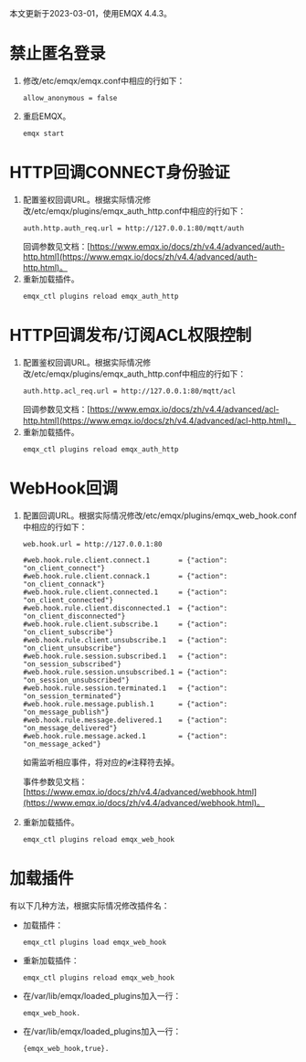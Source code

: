 本文更新于2023-03-01，使用EMQX 4.4.3。

# 禁止匿名登录

1. 修改/etc/emqx/emqx.conf中相应的行如下：
	```
	allow_anonymous = false
	```
1. 重启EMQX。
	```shell
	emqx start
	```

# HTTP回调CONNECT身份验证

1. 配置鉴权回调URL。根据实际情况修改/etc/emqx/plugins/emqx_auth_http.conf中相应的行如下：
	```
	auth.http.auth_req.url = http://127.0.0.1:80/mqtt/auth
	```
	回调参数见文档：[https://www.emqx.io/docs/zh/v4.4/advanced/auth-http.html](https://www.emqx.io/docs/zh/v4.4/advanced/auth-http.html)。
1. 重新加载插件。
	```shell
	emqx_ctl plugins reload emqx_auth_http
	```

# HTTP回调发布/订阅ACL权限控制

1. 配置鉴权回调URL。根据实际情况修改/etc/emqx/plugins/emqx_auth_http.conf中相应的行如下：
	```
	auth.http.acl_req.url = http://127.0.0.1:80/mqtt/acl
	```
	回调参数见文档：[https://www.emqx.io/docs/zh/v4.4/advanced/acl-http.html](https://www.emqx.io/docs/zh/v4.4/advanced/acl-http.html)。
1. 重新加载插件。
	```shell
	emqx_ctl plugins reload emqx_auth_http
	```

# WebHook回调

1. 配置回调URL。根据实际情况修改/etc/emqx/plugins/emqx_web_hook.conf中相应的行如下：
	```
	web.hook.url = http://127.0.0.1:80
	
	#web.hook.rule.client.connect.1       = {"action": "on_client_connect"}
	#web.hook.rule.client.connack.1       = {"action": "on_client_connack"}
	#web.hook.rule.client.connected.1     = {"action": "on_client_connected"}
	#web.hook.rule.client.disconnected.1  = {"action": "on_client_disconnected"}
	#web.hook.rule.client.subscribe.1     = {"action": "on_client_subscribe"}
	#web.hook.rule.client.unsubscribe.1   = {"action": "on_client_unsubscribe"}
	#web.hook.rule.session.subscribed.1   = {"action": "on_session_subscribed"}
	#web.hook.rule.session.unsubscribed.1 = {"action": "on_session_unsubscribed"}
	#web.hook.rule.session.terminated.1   = {"action": "on_session_terminated"}
	#web.hook.rule.message.publish.1      = {"action": "on_message_publish"}
	#web.hook.rule.message.delivered.1    = {"action": "on_message_delivered"}
	#web.hook.rule.message.acked.1        = {"action": "on_message_acked"}
	```
	如需监听相应事件，将对应的`#`注释符去掉。
	
	事件参数见文档：[https://www.emqx.io/docs/zh/v4.4/advanced/webhook.html](https://www.emqx.io/docs/zh/v4.4/advanced/webhook.html)。
1. 重新加载插件。
	```shell
	emqx_ctl plugins reload emqx_web_hook
	```

# 加载插件

有以下几种方法，根据实际情况修改插件名：

* 加载插件：
	```shell
	emqx_ctl plugins load emqx_web_hook
	```
* 重新加载插件：
	```shell
	emqx_ctl plugins reload emqx_web_hook
	```
* 在/var/lib/emqx/loaded_plugins加入一行：
	```
	emqx_web_hook.
	```
* 在/var/lib/emqx/loaded_plugins加入一行：
	```
	{emqx_web_hook,true}.
	```
